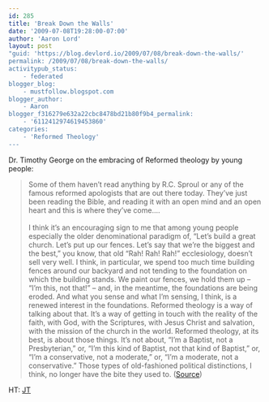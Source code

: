 ```yaml
---
id: 285
title: 'Break Down the Walls'
date: '2009-07-08T19:28:00-07:00'
author: 'Aaron Lord'
layout: post
"guid: 'https://blog.devlord.io/2009/07/08/break-down-the-walls/'
permalink: /2009/07/08/break-down-the-walls/
activitypub_status:
    - federated
blogger_blog:
    - mustfollow.blogspot.com
blogger_author:
    - Aaron
blogger_f316279e632a22cbc8478bd21b80f9b4_permalink:
    - '6112412974619453860'
categories:
    - 'Reformed Theology'
---
```


Dr. Timothy George on the embracing of Reformed theology by young people:<blockquote>Some of them haven’t read anything by R.C. Sproul or any of the famous reformed apologists that are out there today. They’ve just been reading the Bible, and reading it with an open mind and an open heart and this is where they’ve come....<br /><br />I think it’s an encouraging sign to me that among young people especially the older denominational paradigm of, “Let’s build a great church. Let’s put up our fences. Let’s say that we’re the biggest and the best,” you know, that old “Rah! Rah! Rah!” ecclesiology, doesn’t sell very well. I think, in particular, we spend too much time building fences around our backyard and not tending to the foundation on which the building stands. We paint our fences, we hold them up – “I’m this, not that!” – and, in the meantime, the foundations are being eroded. And what you sense and what I’m sensing, I think, is a renewed interest in the foundations. Reformed theology is a way of talking about that. It’s a way of getting in touch with the reality of the faith, with God, with the Scriptures, with Jesus Christ and salvation, with the mission of the church in the world. Reformed theology, at its best, is about those things. It’s not about, “I’m a Baptist, not a Presbyterian,” or, “I’m this kind of Baptist, not that kind of Baptist,” or, “I’m a conservative, not a moderate,” or, “I’m a moderate, not a conservative.” Those types of old-fashioned political distinctions, I think, no longer have the bite they used to.  (<a href="http://drjamesgalyon.wordpress.com/2008/04/28/timothy-george-on-reformed-theology/">Source</a>)</blockquote>HT: <a href="http://theologica.blogspot.com/2009/07/interview-with-timothy-george-on.html">JT</a><div class="blogger-post-footer"></div>